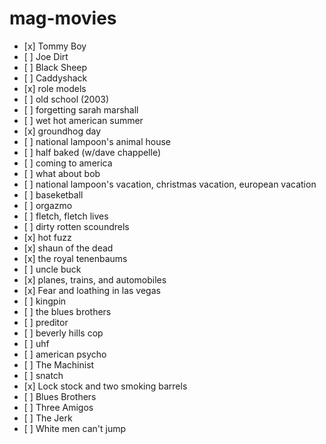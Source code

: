 mag-movies
==========
<ul>
<li>[x] Tommy Boy</li>
<li>[ ] Joe Dirt</li>
<li>[ ] Black Sheep</li>
<li>[ ] Caddyshack</li>
<li>[x] role models</li>
<li>[ ] old school (2003)</li>
<li>[ ] forgetting sarah marshall</li>
<li>[ ] wet hot american summer</li>
<li>[x] groundhog day</li>
<li>[ ] national lampoon's animal house</li>
<li>[ ] half baked (w/dave chappelle)</li>
<li>[ ] coming to america</li>
<li>[ ] what about bob</li>
<li>[ ] national lampoon's vacation, christmas vacation, european vacation</li>
<li>[ ] baseketball</li>
<li>[ ] orgazmo</li>
<li>[ ] fletch, fletch lives</li>
<li>[ ] dirty rotten scoundrels</li>
<li>[x] hot fuzz</li>
<li>[x] shaun of the dead</li>
<li>[x] the royal tenenbaums</li>
<li>[ ] uncle buck</li>
<li>[x] planes, trains, and automobiles</li>
<li>[x] Fear and loathing in las vegas</li>
<li>[ ] kingpin</li>
<li>[ ] the blues brothers</li>
<li>[ ] preditor</li>
<li>[ ] beverly hills cop</li>
<li>[ ] uhf</li>
<li>[ ] american psycho</li>
<li>[ ] The Machinist </li>
<li>[ ] snatch</li>
<li>[x] Lock stock and two smoking barrels</li>
<li>[ ] Blues Brothers </li>
<li>[ ] Three Amigos </li>
<li>[ ] The Jerk </li>
<li>[ ] White men can't jump </li>
</ul>


